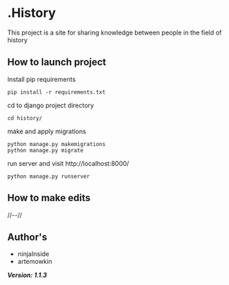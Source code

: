 # .History

This project is a site for sharing knowledge between people in the field of history

## How to launch project

Install pip requirements

```
pip install -r requirements.txt
```

cd to django project directory

```
cd history/
```

make and apply migrations

```
python manage.py makemigrations
python manage.py migrate
```

run server and visit http://localhost:8000/

```
python manage.py runserver
```

## How to make edits
  //--//

## Author's 
  
 - ninjaInside
 - artemowkin
 

***Version: 1.1.3***  
  
